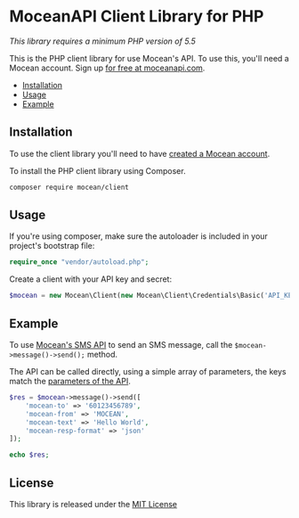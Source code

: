 MoceanAPI Client Library for PHP 
============================

*This library requires a minimum PHP version of 5.5*

This is the PHP client library for use Mocean's API. To use this, you'll need a Mocean account. Sign up [for free at 
moceanapi.com][signup].

 * [Installation](#installation)
 * [Usage](#usage)
 * [Example](#example)

## Installation

To use the client library you'll need to have [created a Mocean account][signup]. 

To install the PHP client library using Composer.

```bash
composer require mocean/client
```

## Usage

If you're using composer, make sure the autoloader is included in your project's bootstrap file:

```php
require_once "vendor/autoload.php";
```
    
Create a client with your API key and secret:

```php
$mocean = new Mocean\Client(new Mocean\Client\Credentials\Basic('API_KEY_HERE','API_SECRET_HERE'));
```

## Example

To use [Mocean's SMS API][doc_sms] to send an SMS message, call the `$mocean->message()->send();` method.

The API can be called directly, using a simple array of parameters, the keys match the [parameters of the API][doc_sms].

```php
$res = $mocean->message()->send([
    'mocean-to' => '60123456789',
    'mocean-from' => 'MOCEAN',
    'mocean-text' => 'Hello World',
    'mocean-resp-format' => 'json'
]);

echo $res;
```
    
## License

This library is released under the [MIT License][license]

[signup]: https://dashboard.moceanapi.com/register?medium=github&campaign=sdk-php
[doc_sms]: https://docs.moceanapi.com/?php#send-sms
[doc_inbound]: https://docs.moceanapi.com/?php#receive-sms
[doc_verify]: https://docs.moceanapi.com/?php#overview-3
[license]: LICENSE.txt